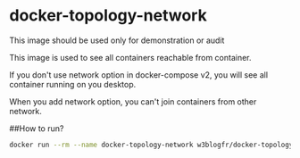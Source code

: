 # docker-topology-network
This image should be used only for demonstration or audit

This image is used to see all containers reachable from container.

If you don't use network option in docker-compose v2, you will see all container running on you desktop.

When you add network option, you can't join containers from other network.



##How to run?
```bash
docker run --rm --name docker-topology-network w3blogfr/docker-topology-network
```
